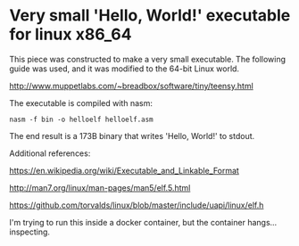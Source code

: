 # Very small 'Hello, World!' executable for linux x86_64

This piece was constructed to make a very small executable.
The following guide was used, and it was modified to the 64-bit Linux world.

http://www.muppetlabs.com/~breadbox/software/tiny/teensy.html

The executable is compiled with nasm:

`nasm -f bin -o helloelf helloelf.asm`

The end result is a 173B binary that writes 'Hello, World!' to stdout.

Additional references:

https://en.wikipedia.org/wiki/Executable_and_Linkable_Format

http://man7.org/linux/man-pages/man5/elf.5.html

https://github.com/torvalds/linux/blob/master/include/uapi/linux/elf.h

I'm trying to run this inside a docker container, but the container hangs... inspecting.
